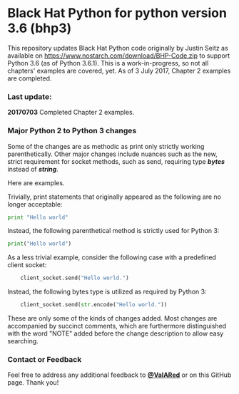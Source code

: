 # Black Hat Python for python version 3.6 (bhp3) 
This repository updates Black Hat Python code originally by Justin Seitz as available on https://www.nostarch.com/download/BHP-Code.zip to support Python 3.6 (as of Python 3.6.1). This is a work-in-progress, so not all chapters' examples are covered, yet. As of 3 July 2017, Chapter 2 examples are completed.

### Last update:
**20170703**
Completed Chapter 2 examples.

### Major Python 2 to Python 3 changes
Some of the changes are as methodic as print only strictly working parenthetically. 
Other major changes include nuances such as the new, strict requirement for socket methods, such as send, requiring type ***bytes*** instead of ***string***. 

Here are examples. 

Trivially, print statements that originally appeared as the following are no longer acceptable:
```python 
print "Hello world"
```
Instead, the following parenthetical method is strictly used for Python 3:
```python
print("Hello world")
```

As a less trivial example, consider the following case with a predefined client socket:
```python
	client_socket.send("Hello world.") 
```
Instead, the following bytes type is utilized as required by Python 3:

```python
	client_socket.send(str.encode("Hello world."))
```

These are only some of the kinds of changes added. Most changes are accompanied by succinct comments, which are furthermore distinguished with the word "NOTE" added before the change description to allow easy searching. 

### Contact or Feedback

Feel free to address any additional feedback to [**@ValARed**](https://twitter.com/valared) or on this GitHub page. Thank you! 
